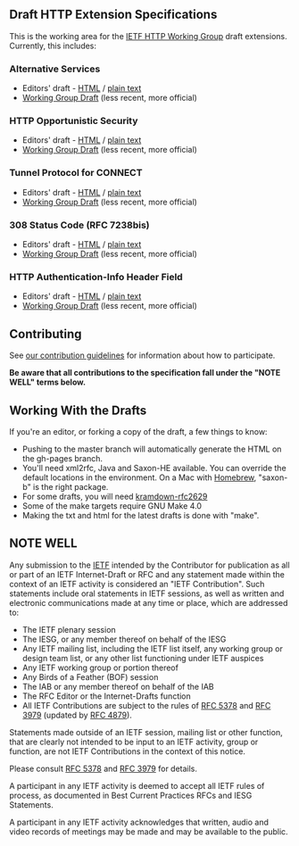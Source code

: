 ## Draft HTTP  Extension Specifications

This is the working area for the [IETF HTTP Working Group](https://httpwg.github.io/) draft extensions. Currently, this includes:

### Alternative Services

* Editors' draft - [HTML](https://httpwg.github.io/http-extensions/alt-svc.html) / [plain text](https://httpwg.github.io/http-extensions/alt-svc.txt)
* [Working Group Draft](https://tools.ietf.org/html/draft-ietf-httpbis-alt-svc) (less recent, more official)

### HTTP Opportunistic Security

* Editors' draft - [HTML](https://httpwg.github.com/http-extensions/encryption.html) / [plain text](https://httpwg.github.com/http-extensions/encryption.txt)
* [Working Group Draft](https://tools.ietf.org/html/draft-ietf-httpbis-http2-encryption) (less recent, more official)

### Tunnel Protocol for CONNECT

* Editors' draft - [HTML](https://httpwg.github.com/http-extensions/tunnel-protocol.html) / [plain text](https://httpwg.github.com/http-extensions/tunnel-protocol.txt)
* [Working Group Draft](https://tools.ietf.org/html/draft-ietf-httpbis-tunnel-protocol) (less recent, more official)


### 308 Status Code (RFC 7238bis)

* Editors' draft - [HTML](https://httpwg.github.com/http-extensions/rfc7238bis.html) / [plain text](https://httpwg.github.com/http-extensions/rfc7238bis.txt)
* [Working Group Draft](https://tools.ietf.org/html/draft-ietf-httpbis-rfc7238bis) (less recent, more official)

### HTTP Authentication-Info Header Field

* Editors' draft - [HTML](https://httpwg.github.com/http-extensions/draft-ietf-httpbis-auth-info.html) / [plain text](https://httpwg.github.com/http-extensions/draft-ietf-httpbis-auth-info.txt)
* [Working Group Draft](https://tools.ietf.org/html/draft-ietf-httpbis-auth-info) (less recent, more official)

## Contributing

See [our contribution guidelines](CONTRIBUTING.md) for information about how to
participate.

**Be aware that all contributions to the specification fall under the "NOTE WELL" terms below.**


## Working With the Drafts

If you're an editor, or forking a copy of the draft, a few things to know:

* Pushing to the master branch will automatically generate the HTML on the
  gh-pages branch.
* You'll need xml2rfc, Java and Saxon-HE available. You can override the
  default locations in the environment.  On a Mac with
  [Homebrew](http://brew.sh/), "saxon-b" is the right package.
* For some drafts, you will need [kramdown-rfc2629](https://github.com/cabo/kramdown-rfc2629)
* Some of the make targets require GNU Make 4.0
* Making the txt and html for the latest drafts is done with "make".


## NOTE WELL

Any submission to the [IETF](https://www.ietf.org/) intended by the Contributor
for publication as all or part of an IETF Internet-Draft or RFC and any
statement made within the context of an IETF activity is considered an "IETF
Contribution". Such statements include oral statements in IETF sessions, as
well as written and electronic communications made at any time or place, which
are addressed to:

 * The IETF plenary session
 * The IESG, or any member thereof on behalf of the IESG
 * Any IETF mailing list, including the IETF list itself, any working group
   or design team list, or any other list functioning under IETF auspices
 * Any IETF working group or portion thereof
 * Any Birds of a Feather (BOF) session
 * The IAB or any member thereof on behalf of the IAB
 * The RFC Editor or the Internet-Drafts function
 * All IETF Contributions are subject to the rules of
   [RFC 5378](https://tools.ietf.org/html/rfc5378) and
   [RFC 3979](https://tools.ietf.org/html/rfc3979)
   (updated by [RFC 4879](https://tools.ietf.org/html/rfc4879)).

Statements made outside of an IETF session, mailing list or other function,
that are clearly not intended to be input to an IETF activity, group or
function, are not IETF Contributions in the context of this notice.

Please consult [RFC 5378](https://tools.ietf.org/html/rfc5378) and [RFC
3979](https://tools.ietf.org/html/rfc3979) for details.

A participant in any IETF activity is deemed to accept all IETF rules of
process, as documented in Best Current Practices RFCs and IESG Statements.

A participant in any IETF activity acknowledges that written, audio and video
records of meetings may be made and may be available to the public.
